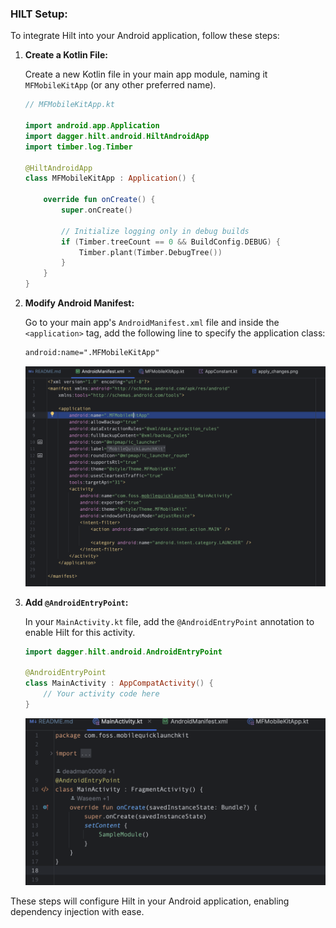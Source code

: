 ### HILT Setup:

To integrate Hilt into your Android application, follow these steps:

1. **Create a Kotlin File:**

   Create a new Kotlin file in your main app module, naming it `MFMobileKitApp` (or any other
   preferred name).

    ```kotlin
    // MFMobileKitApp.kt

    import android.app.Application
    import dagger.hilt.android.HiltAndroidApp
    import timber.log.Timber

    @HiltAndroidApp
    class MFMobileKitApp : Application() {

        override fun onCreate() {
            super.onCreate()

            // Initialize logging only in debug builds
            if (Timber.treeCount == 0 && BuildConfig.DEBUG) {
                Timber.plant(Timber.DebugTree())
            }
        }
    }
    ```

2. **Modify Android Manifest:**

   Go to your main app's `AndroidManifest.xml` file and inside the `<application>` tag, add the
   following line to specify the application class:

    ```xml
    android:name=".MFMobileKitApp"
    ```

   ![Manifest](screenShots/add_name_manifest.png)

3. **Add `@AndroidEntryPoint`:**

   In your `MainActivity.kt` file, add the `@AndroidEntryPoint` annotation to enable Hilt for this
   activity.

    ```kotlin
    import dagger.hilt.android.AndroidEntryPoint

    @AndroidEntryPoint
    class MainActivity : AppCompatActivity() {
        // Your activity code here
    }
    ```

   ![AndroidEntryPoint](screenShots/add_android_entry_point.png)

These steps will configure Hilt in your Android application, enabling dependency injection with
ease.
